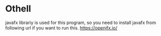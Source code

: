 # Othell
javafx librariy is used for this program, so you need to install javafx from following url if you want to run this.
https://openjfx.io/
